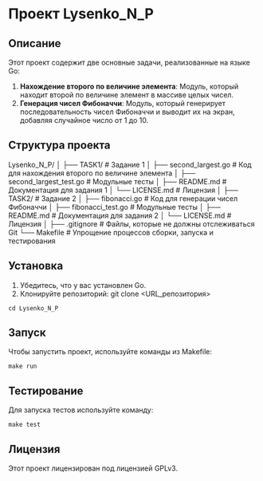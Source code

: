 # Проект Lysenko_N_P

## Описание
Этот проект содержит две основные задачи, реализованные на языке Go:

1. **Нахождение второго по величине элемента**: Модуль, который находит второй по величине элемент в массиве целых чисел.
2. **Генерация чисел Фибоначчи**: Модуль, который генерирует последовательность чисел Фибоначчи и выводит их на экран, добавляя случайное число от 1 до 10.

## Структура проекта
Lysenko_N_P/
│
├── TASK1/ # Задание 1
│ ├── second_largest.go # Код для нахождения второго по величине элемента
│ ├── second_largest_test.go # Модульные тесты
│ ├── README.md # Документация для задания 1
│ └── LICENSE.md # Лицензия
│
├── TASK2/ # Задание 2
│ ├── fibonacci.go # Код для генерации чисел Фибоначчи
│ ├── fibonacci_test.go # Модульные тесты
│ ├── README.md # Документация для задания 2
│ └── LICENSE.md # Лицензия
│
├── .gitignore # Файлы, которые не должны отслеживаться Git
└── Makefile # Упрощение процессов сборки, запуска и тестирования


## Установка
1. Убедитесь, что у вас установлен Go.
2. Клонируйте репозиторий:
git clone <URL_репозитория>
```shell
cd Lysenko_N_P
```


## Запуск
Чтобы запустить проект, используйте команды из Makefile:
```shell
make run
```


## Тестирование
Для запуска тестов используйте команду:
```shell
make test
```


## Лицензия
Этот проект лицензирован под лицензией GPLv3.
